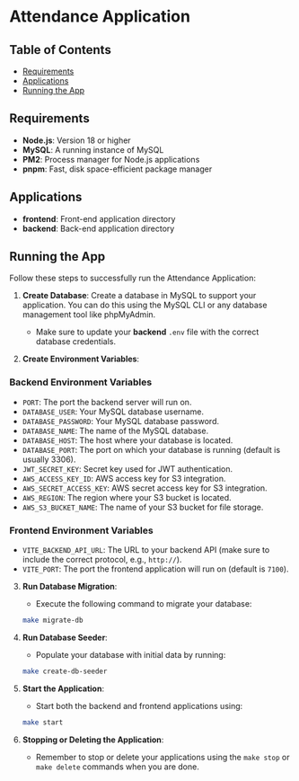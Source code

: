# Attendance Application

## Table of Contents

- [Requirements](#requirements)
- [Applications](#applications)
- [Running the App](#running-the-app)

## Requirements
- **Node.js**: Version 18 or higher
- **MySQL**: A running instance of MySQL
- **PM2**: Process manager for Node.js applications
- **pnpm**: Fast, disk space-efficient package manager

## Applications

- **frontend**: Front-end application directory
- **backend**: Back-end application directory


## Running the App

Follow these steps to successfully run the Attendance Application:

1. **Create Database**:
   Create a database in MySQL to support your application. You can do this using the MySQL CLI or any database management tool like phpMyAdmin.
   - Make sure to update your **backend** `.env` file with the correct database credentials.

2. **Create Environment Variables**:
  ### Backend Environment Variables
- `PORT`: The port the backend server will run on.
- `DATABASE_USER`: Your MySQL database username.
- `DATABASE_PASSWORD`: Your MySQL database password.
- `DATABASE_NAME`: The name of the MySQL database.
- `DATABASE_HOST`: The host where your database is located.
- `DATABASE_PORT`: The port on which your database is running (default is usually 3306).
- `JWT_SECRET_KEY`: Secret key used for JWT authentication.
- `AWS_ACCESS_KEY_ID`: AWS access key for S3 integration.
- `AWS_SECRET_ACCESS_KEY`: AWS secret access key for S3 integration.
- `AWS_REGION`: The region where your S3 bucket is located.
- `AWS_S3_BUCKET_NAME`: The name of your S3 bucket for file storage.

### Frontend Environment Variables
- `VITE_BACKEND_API_URL`: The URL to your backend API (make sure to include the correct protocol, e.g., `http://`).
- `VITE_PORT`: The port the frontend application will run on (default is `7100`).


3. **Run Database Migration**:
   - Execute the following command to migrate your database:
   ```bash
   make migrate-db
   ```

4. **Run Database Seeder**:
   - Populate your database with initial data by running:
   ```bash
   make create-db-seeder
   ```

5. **Start the Application**:
   - Start both the backend and frontend applications using:
   ```bash
   make start
   ```

6. **Stopping or Deleting the Application**:
   - Remember to stop or delete your applications using the `make stop` or `make delete` commands when you are done.

